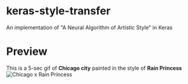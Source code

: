 # keras-style-transfer
An implementation of "A Neural Algorithm of Artistic Style" in Keras

# Preview
This is a 5-sec gif of **Chicago city** painted in the style of **Rain Princess**
![Chicago x Rain Princess](https://media.giphy.com/media/i4ElhKepMTcIZiqcma/giphy.gif)


